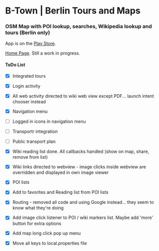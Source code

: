 # B-Town | Berlin Tours and Maps 

### OSM Map with POI lookup, searches, Wikipedia lookup and tours (Berlin only)


App is on the [Play Store](https://play.google.com/store/apps/details?id=me.carc.btown/). 

[Home Page](https://carcmedev.github.io/btown/index.html/). Still a work in progress.



#### ToDo List
- [x] Integrated tours
- [x] Login activity
- [x] All web activity directed to wiki web view except PDF... launch intent chooser instead
- [x] Navigation menu
- [ ] Logged in icons in navigation menu
- [ ] Transportr integration
- [ ] Public transport plan
- [x] Wiki reading list done. All callbacks handled (show on map, share, remove from list)
- [x] Wiki links directed to webview - image clicks inside webview are overridden and displayed in own image viewer
- [x] POI lists
- [x] Add to favorites and Reading list from POI lists
- [x] Routing - removed all code and using Google instead... they seem to know what they're doing
- [x] Add image click listener to POI / wiki markers list. Maybe add 'more' button for extra options
- [x] Add map long click pop up menu

- [x] Move all keys to local.properties file
